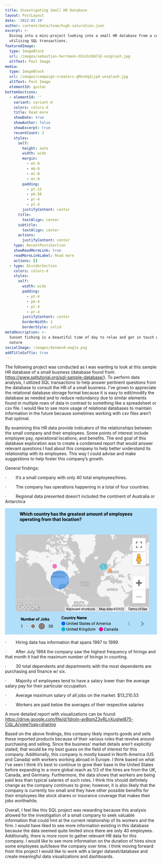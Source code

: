 ```yaml
---
title: Investigating Small HR Database
layout: PostLayout
date: '2022-02-19'
author: content/data/team/hugh-saturation.json
excerpt: >-
  Diving into a mini-project looking into a small HR database from a company
  utilizing SQL transactions.
featuredImage:
  type: ImageBlock
  url: /images/sebastian-herrmann-O2o1hzDA7iE-unsplash.jpg
  altText: Post Image
media:
  type: ImageBlock
  url: /images/campaign-creators-gMsnXqILjp4-unsplash.jpg
  altText: Post Image
  elementId: guitar
bottomSections:
  - elementId: ''
    variant: variant-d
    colors: colors-d
    title: Read more
    showDate: true
    showAuthor: false
    showExcerpt: true
    recentCount: 3
    styles:
      self:
        height: auto
        width: wide
        margin:
          - mt-0
          - mb-0
          - ml-0
          - mr-0
        padding:
          - pt-12
          - pb-56
          - pr-4
          - pl-4
        justifyContent: center
      title:
        textAlign: center
      subtitle:
        textAlign: center
      actions:
        justifyContent: center
    type: RecentPostsSection
    showReadMoreLink: true
    readMoreLinkLabel: Read more
    actions: []
  - type: DividerSection
    colors: colors-d
    styles:
      self:
        width: wide
        padding:
          - pt-4
          - pb-4
          - pl-4
          - pr-4
        justifyContent: center
        borderWidth: 1
        borderStyle: solid
metaDescription: >-
  Sunset fishing is a beautiful time of day to relax and get in touch with
  nature
socialImage: /images/desmond-eagle.png
addTitleSuffix: true
---
```

The following project was conducted as I was wanting to look at this sample HR database of a small business (database found from: https://www.sqltutorial.org/sql-sample-database/). To perform data analysis, I utilized SQL transactions to help answer pertinent questions from the database to consult the HR of a small business. I’ve grown to appreciate the relational database storage format because it is easy to edit/modify the database as needed and to reduce redundancy due to similar elements found in multiple rows of data in contrast to something like a spreadsheet or csv file. I would like to see more usage of relational databases to maintain information in the future because sometimes working with csv files aren’t that optimal.   

By examining this HR data provide indicators of the relationships between the small company and their employees. Some points of interest include employee pay, operational locations, and benefits. The end goal of this database exploration was to create a condensed report that would answer relevant questions I had about this company to help better understand its relationship with its employees. This way I could advise and make suggestions to help foster this company’s growth.  

General findings:

·        It’s a small company with only 40 total employees/hires.

·        The company has operations happening in a total of four countries.

·        Regional data presented doesn’t included the continent of Australia or Antarctica

![](/images/countriesHR.png)

·        Hiring data has information that spans 1987 to 1999.

·        After July 1994 the company saw the highest frequency of hirings and that month it had the maximum number of hirings in counting.

·        30 total dependents and departments with the most dependents are purchasing and finance w/ six.

·        Majority of employees tend to have a salary lower than the average salary pay for their particular occupation.

·        Average maximum salary of all jobs on the market: $13,210.53

·        Workers are paid below the averages of their respective salaries

A more detailed report with visualizations can be found: https://drive.google.com/file/d/1droIn-avBqmZ3vRLnXugIwl875-Cdz_A/view?usp=sharing

Based on the above findings, this company likely imports goods and sells these imported products because of their various roles that revolve around purchasing and selling. Since the business’ market details aren’t explicitly stated, that would be my best guess on the field of interest for this company. Additionally, this company is mostly based in North America (US and Canada) with workers working abroad in Europe. I think based on what I’ve seen I think it’s best to continue to grow their base in the United States before expanding to a more global reach as 1/3 of the hires are from the UK, Canada, and Germany. Furthermore, the data shows that workers are being paid less than typical salaries of such roles. I think this should definitely change as the company continues to grow; however, it is also likely that the company is currently too small and they have other possible benefits for their employees like stock shares or insurance coverage that makes their jobs worthwhile.           

Overall, I feel like this SQL project was rewarding because this analysis allowed for the investigation of a small company to seek valuable information that could hint at the current relationship of its workers and the firm. I would have liked to see more information existing in this database because the data seemed quite limited since there are only 40 employees. Additionally, there is more room to gather relevant HR data for this company. I would like to see more information on the duration of hires since some employees quit/leave the company over time. I think moving forward from this project I would like to work with a larger dataset/database and create meaningful data visualizations and dashboards.
